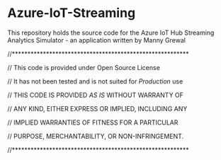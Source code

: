 # Azure-IoT-Streaming
This repository holds the source code for the Azure IoT Hub Streaming Analytics Simulator - an application written by Manny Grewal



//*********************************************************

//    This code is provided under Open Source License

//    It has not been tested and is not suited for *Production* use  

//    THIS CODE IS PROVIDED *AS IS* WITHOUT WARRANTY OF

//    ANY KIND, EITHER EXPRESS OR IMPLIED, INCLUDING ANY

//    IMPLIED WARRANTIES OF FITNESS FOR A PARTICULAR

//    PURPOSE, MERCHANTABILITY, OR NON-INFRINGEMENT.

//*********************************************************
